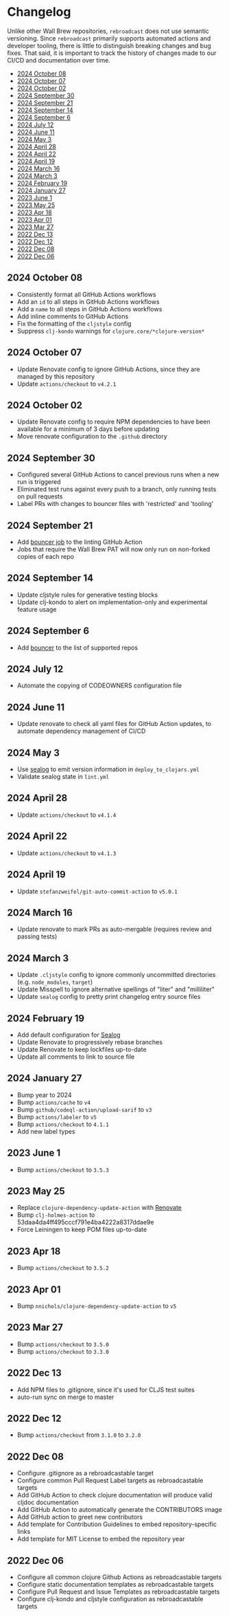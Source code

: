 # Changelog

Unlike other Wall Brew repositories, `rebroadcast` does not use semantic versioning.
Since `rebroadcast` primarily supports automated actions and developer tooling, there is little to distinguish breaking changes and bug fixes.
That said, it is important to track the history of changes made to our CI/CD and documentation over time.

<!-- START doctoc generated TOC please keep comment here to allow auto update -->
<!-- DON'T EDIT THIS SECTION, INSTEAD RE-RUN doctoc TO UPDATE -->

- [2024 October 08](#2024-october-08)
- [2024 October 07](#2024-october-07)
- [2024 October 02](#2024-october-02)
- [2024 September 30](#2024-september-30)
- [2024 September 21](#2024-september-21)
- [2024 September 14](#2024-september-14)
- [2024 September 6](#2024-september-6)
- [2024 July 12](#2024-july-12)
- [2024 June 11](#2024-june-11)
- [2024 May 3](#2024-may-3)
- [2024 April 28](#2024-april-28)
- [2024 April 22](#2024-april-22)
- [2024 April 19](#2024-april-19)
- [2024 March 16](#2024-march-16)
- [2024 March 3](#2024-march-3)
- [2024 February 19](#2024-february-19)
- [2024 January 27](#2024-january-27)
- [2023 June 1](#2023-june-1)
- [2023 May 25](#2023-may-25)
- [2023 Apr 18](#2023-apr-18)
- [2023 Apr 01](#2023-apr-01)
- [2023 Mar 27](#2023-mar-27)
- [2022 Dec 13](#2022-dec-13)
- [2022 Dec 12](#2022-dec-12)
- [2022 Dec 08](#2022-dec-08)
- [2022 Dec 06](#2022-dec-06)

<!-- END doctoc generated TOC please keep comment here to allow auto update -->

## 2024 October 08

* Consistently format all GitHub Actions workflows
* Add an `id` to all steps in GitHub Actions workflows
* Add a `name` to all steps in GitHub Actions workflows
* Add inline comments to GitHub Actions
* Fix the formatting of the `cljstyle` config
* Suppress `clj-kondo` warnings for `clojure.core/*clojure-version*`

## 2024 October 07

* Update Renovate config to ignore GitHub Actions, since they are managed by this repository
* Update `actions/checkout` to `v4.2.1`

## 2024 October 02

* Update Renovate config to require NPM dependencies to have been available for a minimum of 3 days before updating
* Move renovate configuration to the `.github` directory

## 2024 September 30

* Configured several GitHub Actions to cancel previous runs when a new run is triggered
* Eliminated test runs against every push to a branch, only running tests on pull requests
* Label PRs with changes to bouncer files with 'restricted' and 'tooling'

## 2024 September 21

* Add [bouncer job](https://github.com/Wall-Brew-Co/bouncer) to the linting GitHub Action
* Jobs that require the Wall Brew PAT will now only run on non-forked copies of each repo

## 2024 September 14

* Update cljstyle rules for generative testing blocks
* Update clj-kondo to alert on implementation-only and experimental feature usage

## 2024 September 6

* Add [bouncer](https://github.com/Wall-Brew-Co/bouncer) to the list of supported repos

## 2024 July 12

* Automate the copying of CODEOWNERS configuration file

## 2024 June 11

* Update renovate to check all yaml files for GitHub Action updates, to automate dependency management of CI/CD

## 2024 May 3

* Use [sealog](https://github.com/Wall-Brew-Co/lein-sealog) to emit version information in `deploy_to_clojars.yml`
* Validate sealog state in `lint.yml`

## 2024 April 28

* Update `actions/checkout` to `v4.1.4`

## 2024 April 22

* Update `actions/checkout` to `v4.1.3`

## 2024 April 19

* Update `stefanzweifel/git-auto-commit-action` to `v5.0.1`

## 2024 March 16

* Update renovate to mark PRs as auto-mergable (requires review and passing tests)

## 2024 March 3

* Update `.cljstyle` config to ignore commonly uncommitted directories (e.g. `node_modules`, `target`)
* Update Misspell to ignore alternative spellings of "liter" and "milliliter"
* Update `sealog` config to pretty print changelog entry source files

## 2024 February 19

* Add default configuration for [Sealog](https://github.com/Wall-Brew-Co/lein-sealog)
* Update Renovate to progressively rebase branches
* Update Renovate to keep lockfiles up-to-date
* Update all comments to link to source file

## 2024 January 27

* Bump year to 2024
* Bump `actions/cache` to `v4`
* Bump `github/codeql-action/upload-sarif` to `v3`
* Bump `actions/labeler` to `v5`
* Bump `actions/checkout` to `4.1.1`
* Add new label types

## 2023 June 1

* Bump `actions/checkout` to `3.5.3`

## 2023 May 25

* Replace `clojure-dependency-update-action` with [Renovate](https://github.com/orgs/Wall-Brew-Co/discussions/5)
* Bump `clj-holmes-action` to 53daa4da4ff495cccf791e4ba4222a8317ddae9e
* Force Leiningen to keep POM files up-to-date

## 2023 Apr 18

* Bump `actions/checkout` to `3.5.2`

## 2023 Apr 01

* Bump `nnichols/clojure-dependency-update-action` to `v5`

## 2023 Mar 27

* Bump `actions/checkout` to `3.5.0`
* Bump `actions/checkout` to `3.3.0`

## 2022 Dec 13

* Add NPM files to .gitignore, since it's used for CLJS test suites
* auto-run sync on merge to master

## 2022 Dec 12

* Bump `actions/checkout` from `3.1.0` to `3.2.0`

## 2022 Dec 08

* Configure .gitignore as a rebroadcastable target
* Configure common Pull Request Label targets as rebroadcastable targets
* Add GitHub Action to check clojure documentation will produce valid cljdoc documentation
* Add GitHub Action to automatically generate the CONTRIBUTORS image
* Add GitHub action to greet new contributors
* Add template for Contribution Guidelines to embed repository-specific links
* Add template for MIT License to embed the repository year

## 2022 Dec 06

* Configure all common clojure Github Actions as rebroadcastable targets
* Configure static documentation templates as rebroadcastable targets
* Configure Pull Request and Issue Templates as rebroadcastable targets
* Configure clj-kondo and cljstyle configuration  as rebroadcastable targets
